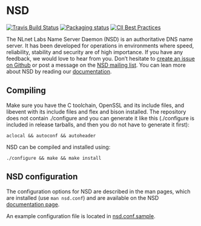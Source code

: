 # NSD

[![Travis Build Status](https://travis-ci.org/NLnetLabs/nsd.svg?branch=master)](https://travis-ci.org/NLnetLabs/nsd)
[![Packaging status](https://repology.org/badge/tiny-repos/nsd.svg)](https://repology.org/project/nsd/versions)
[![CII Best Practices](https://bestpractices.coreinfrastructure.org/projects/1462/badge)](https://bestpractices.coreinfrastructure.org/projects/1462)

The NLnet Labs Name Server Daemon (NSD) is an authoritative DNS name server.
It has been developed for operations in environments where speed,
reliability, stability and security are of high importance.  If you
have any feedback, we would love to hear from you. Don’t hesitate to
[create an issue on Github](https://github.com/NLnetLabs/nsd/issues/new)
or post a message on the
[NSD mailing list](https://lists.nlnetlabs.nl/mailman/listinfo/nsd-users).
You can lean more about NSD by reading our
[documentation](https://nlnetlabs.nl/documentation/nsd/).

## Compiling

Make sure you have the C toolchain, OpenSSL and its include files, and
libevent with its include files and flex and bison installed.
The repository does not contain ./configure and you can generate it like
this (./configure is included in release tarballs, and then you do not
have to generate it first):

```
aclocal && autoconf && autoheader
```

NSD can be compiled and installed using:

```
./configure && make && make install
```

## NSD configuration

The configuration options for NSD are described in the man pages, which are
installed (use `man nsd.conf`) and are available on the NSD
[documentation page](https://nlnetlabs.nl/documentation/nsd/).

An example configuration file is located in
[nsd.conf.sample](https://github.com/NLnetLabs/nsd/blob/master/nsd.conf.sample.in).
